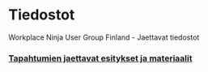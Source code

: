 # Tiedostot
Workplace Ninja User Group Finland - Jaettavat tiedostot

### [Tapahtumien jaettavat esitykset ja materiaalit](Tapahtumat)
